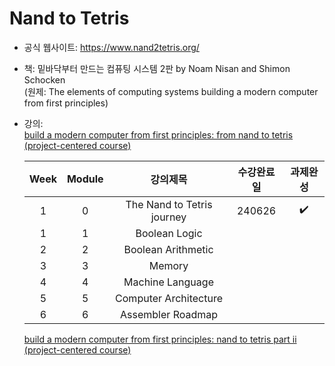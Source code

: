 # Nand to Tetris

- 공식 웹사이트: https://www.nand2tetris.org/

- 책: 밑바닥부터 만드는 컴퓨팅 시스템 2판 by Noam Nisan and Shimon Schocken  
(원제: The elements of computing systems building a modern computer from first principles)

- 강의:  
    [build a modern computer from first principles: from nand to tetris (project-centered course)](https://www.coursera.org/learn/build-a-computer)  

    | Week | Module | 강의제목 | 수강완료일 | 과제완성 |
    |:-:|:-:|:-:|:-:|:-:|
    | 1 | 0 | The Nand to Tetris journey | 240626 | ✔️  |
    | 1 | 1 | Boolean Logic | | |
    | 2 | 2 | Boolean Arithmetic | | |
    | 3 | 3 | Memory | | |
    | 4 | 4 | Machine Language | | |
    | 5 | 5 | Computer Architecture | | |
    | 6 | 6 | Assembler Roadmap | | |

    [build a modern computer from first principles: nand to tetris part ii (project-centered course)](https://www.coursera.org/learn/nand2tetris2)

